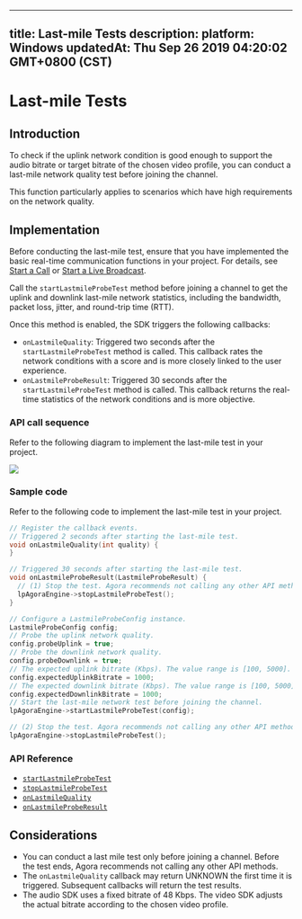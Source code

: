 
---
title: Last-mile Tests
description: 
platform: Windows
updatedAt: Thu Sep 26 2019 04:20:02 GMT+0800 (CST)
---
# Last-mile Tests
## Introduction

To check if the uplink network condition is good enough to support the audio bitrate or target bitrate of the chosen video profile, you can conduct a last-mile network quality test before joining the channel.

This function particularly applies to scenarios which have high requirements on the network quality.



## Implementation 

Before conducting the last-mile test, ensure that you have implemented the basic real-time communication functions in your project. For details, see [Start a Call](../../en/Voice/start_call_windows.md) or [Start a Live Broadcast](../../en/Voice/start_live_windows.md).

Call the `startLastmileProbeTest` method before joining a channel to get the uplink and downlink last-mile network statistics, including the bandwidth, packet loss, jitter, and round-trip time (RTT).

Once this method is enabled, the SDK triggers the following callbacks:

- `onLastmileQuality`: Triggered two seconds after the `startLastmileProbeTest` method is called. This callback rates the network conditions with a score and is more closely linked to the user experience.
- `onLastmileProbeResult`: Triggered 30 seconds after the `startLastmileProbeTest` method is called. This callback returns the real-time statistics of the network conditions and is more objective.

### API call sequence

Refer to the following diagram to implement the last-mile test in your project.

![](https://web-cdn.agora.io/docs-files/1569466455559)

### Sample code

Refer to the following code to implement the last-mile test in your project.

```cpp
// Register the callback events.
// Triggered 2 seconds after starting the last-mile test.
void onLastmileQuality(int quality) {
}

// Triggered 30 seconds after starting the last-mile test.
void onLastmileProbeResult(LastmileProbeResult) {
  // (1) Stop the test. Agora recommends not calling any other API method before the test ends.
  lpAgoraEngine->stopLastmileProbeTest();
}

// Configure a LastmileProbeConfig instance.
LastmileProbeConfig config;
// Probe the uplink network quality.
config.probeUplink = true;
// Probe the downlink network quality.
config.probeDownlink = true;
// The expected uplink bitrate (Kbps). The value range is [100, 5000].
config.expectedUplinkBitrate = 1000;
// The expected downlink bitrate (Kbps). The value range is [100, 5000].
config.expectedDownlinkBitrate = 1000;
// Start the last-mile network test before joining the channel.
lpAgoraEngine->startLastmileProbeTest(config);

// (2) Stop the test. Agora recommends not calling any other API method before the test ends.
lpAgoraEngine->stopLastmileProbeTest();
```


### API Reference

* [`startLastmileProbeTest`](https://docs.agora.io/en/Voice/API%20Reference/cpp/classagora_1_1rtc_1_1_i_rtc_engine.html#adb3ab7a20afca02f5a5ab6fafe026f2b)
* [`stopLastmileProbeTest`](https://docs.agora.io/en/Voice/API%20Reference/cpp/classagora_1_1rtc_1_1_i_rtc_engine.html#a94f3494035429684a750e1dee7ef1593)
* [`onLastmileQuality`](https://docs.agora.io/en/Voice/API%20Reference/cpp/classagora_1_1rtc_1_1_i_rtc_engine_event_handler.html#ac7e14d1a26eb35ef236a0662d28d2b33)
* [`onLastmileProbeResult`](https://docs.agora.io/en/Voice/API%20Reference/cpp/classagora_1_1rtc_1_1_i_rtc_engine_event_handler.html#a44134dfda5d412831fa8e44fa533fca5)

## Considerations

- You can conduct a last mile test only before joining a channel. Before the test ends, Agora recommends not calling any other API methods.
- The `onLastmileQuality` callback may return UNKNOWN the first time it is triggered. Subsequent callbacks will return the test results. 
- The audio SDK uses a fixed bitrate of 48 Kbps. The video SDK adjusts the actual bitrate according to the chosen video profile.


